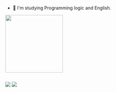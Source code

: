 - 🌱 I'm studying Programming logic and English.

<div>
    <img height="180em" src="https://github-readme-stats.vercel.app/api?username=phdiias&count_private=true&show_icons=true&theme=chartreuse-dark"/>
</div>

##

<div>
    <a href="https://www.linkedin.com/in/pedro-henrique-0a5457238/" target=_blank"><img src="https://img.shields.io/badge/LinkedIn-0077B5?style=for-the-badge&logo=linkedin&logoColor=white" target=_blank"></a>
    <a href="https://www.instagram.com/_phdiias/" target=_blank"><img src="https://img.shields.io/badge/Instagram-E4405F?style=for-the-badge&logo=instagram&logoColor=white" target=_blank"></a>
